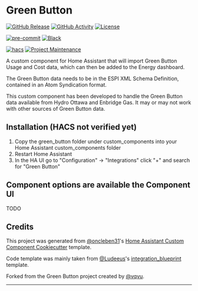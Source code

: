 # Green Button

[![GitHub Release](https://img.shields.io/github/release/rhounsell/home-assistant-green-button.svg?style=for-the-badge)](https://github.com/rhounsell/home-assistant-green-button/releases)
[![GitHub Activity](https://img.shields.io/github/commit-activity/y/rhounsell/home-assistant-green-button?style=for-the-badge)](https://github.com/rhounsell/home-assistant-green-button/commits)
[![License][license-shield]](LICENSE)

[![pre-commit][pre-commit-shield]][pre-commit]
[![Black][black-shield]][black]

[![hacs][hacsbadge]][hacs]
[![Project Maintenance][maintenance-shield]][user_profile]

A custom component for Home Assistant that will import Green Button Usage and Cost data, which can then be added to the Energy dashboard.

The Green Button data needs to be in the ESPI XML Schema Definition, contained in an Atom Syndication format. 

This custom component has been developed to handle the Green Button data available from Hydro Ottawa and Enbridge Gas. It may or may not work with other sources of Green Button data.

## Installation (HACS not verified yet)

1. Copy the green_button folder under custom_components into your Home Assistant custom_components folder
2. Restart Home Assistant
3. In the HA UI go to "Configuration" -> "Integrations" click "+" and search for "Green Button"

## Component options are available the Component UI

TODO

## Credits

This project was generated from [@oncleben31](https://github.com/oncleben31)'s [Home Assistant Custom Component Cookiecutter](https://github.com/oncleben31/cookiecutter-homeassistant-custom-component) template.

Code template was mainly taken from [@Ludeeus](https://github.com/ludeeus)'s [integration_blueprint][integration_blueprint] template.

Forked from the Green Button project created by [@vqvu](https://github.com/vqvu).

---

[integration_blueprint]: https://github.com/custom-components/integration_blueprint
[black]: https://github.com/psf/black
[black-shield]: https://img.shields.io/badge/code%20style-black-000000.svg?style=for-the-badge
[commits-shield]: https://img.shields.io/github/commit-activity/y/vqvu/home-assistant-green-button.svg?style=for-the-badge
[commits]: https://github.com/vqvu/home-assistant-green-button/commits/main
[hacs]: https://hacs.xyz
[hacsbadge]: https://img.shields.io/badge/HACS-Custom-orange.svg?style=for-the-badge
[license-shield]: https://img.shields.io/github/license/vqvu/home-assistant-green-button.svg?style=for-the-badge
[maintenance-shield]: https://img.shields.io/badge/maintainer-%40rhounsell-blue.svg?style=for-the-badge
[pre-commit]: https://github.com/pre-commit/pre-commit
[pre-commit-shield]: https://img.shields.io/badge/pre--commit-enabled-brightgreen?style=for-the-badge
[releases-shield]: https://img.shields.io/github/release/vqvu/home-assistant-green-button.svg?style=for-the-badge
[releases]: https://github.com/vqvu/home-assistant-green-button/releases
[user_profile]: https://github.com/rhounsell
